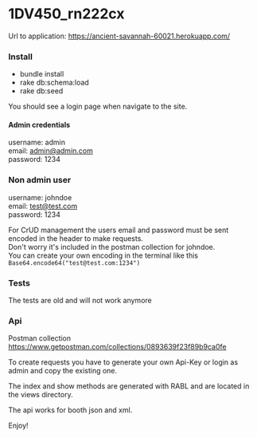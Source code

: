 # 1DV450_rn222cx

Url to application: https://ancient-savannah-60021.herokuapp.com/

### Install
* bundle install
* rake db:schema:load  
* rake db:seed

You should see a login page when navigate to the site.

#### Admin credentials
username: admin  
email: admin@admin.com  
password: 1234  

### Non admin user  
username: johndoe  
email: test@test.com  
password: 1234  

For CrUD management the users email and password must be sent encoded in the header to make requests.  
Don't worry it's included in the postman collection for johndoe.    
You can create your own encoding in the terminal like this `Base64.encode64("test@test.com:1234")`    

### Tests
The tests are old and will not work anymore

### Api

Postman collection https://www.getpostman.com/collections/0893639f23f89b9ca0fe

To create requests you have to generate your own Api-Key or login as admin and copy the existing one.

The index and show methods are generated with RABL and are located in the views directory.

The api works for booth json and xml.


Enjoy!
